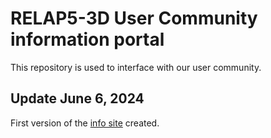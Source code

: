 # RELAP5-3D User Community information portal
This repository is used to interface with our user community.

## Update June 6, 2024
First version of the [info site](https://github.com/RELAP5-3D-UserCommunity/info) created.
